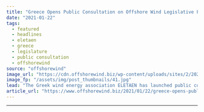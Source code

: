 ```yaml
---
title: "Greece Opens Public Consultation on Offshore Wind Legislative Framework"
date: "2021-01-22"
tags: 
  - featured
  - headlines
  - eletaen
  - greece
  - legislature
  - public consultation
  - offshorewind
source: "offshorewind"
image_url: "https://cdn.offshorewind.biz/wp-content/uploads/sites/2/2021/01/22143008/FloatMast-installed-off-Greece_source-Streamlined-Naval-Architects.jpg"
image_fp: "/assets/img/post_thumbnails/41.jpg"
lead: "The Greek wind energy association ELETAEN has launched public consultation for a legislative framework for"
article_url: "https://www.offshorewind.biz/2021/01/22/greece-opens-public-consultation-on-offshore-wind-legislative-framework/"
---
```


---
